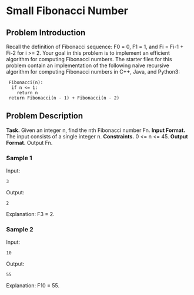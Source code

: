 # Small Fibonacci Number

## Problem Introduction
Recall the definition of Fibonacci sequence: F0 = 0, F1 = 1, and Fi = Fi-1 + Fi-2 for i >= 2. Your goal in this problem is to implement an efficient algorithm for computing Fibonacci numbers. The starter files for this problem contain an implementation of the following naive recursive algorithm for computing Fibonacci numbers in C++, Java, and Python3:

```
 Fibonacci(n):
  if n <= 1:
  	return n
 return Fibonacci(n - 1) + Fibonacci(n - 2)
```

## Problem Description
**Task.** Given an integer n, find the nth Fibonacci number Fn.
**Input Format.** The input consists of a single integer n.
**Constraints.** 0 <= n <= 45.
**Output Format.** Output Fn.

### Sample 1
Input:
```
3
```
Output:
```
2
```
Explanation: 
F3 = 2.

### Sample 2
Input:
```
10
```
Output:
```
55
```
Explanation: 
F10 = 55.